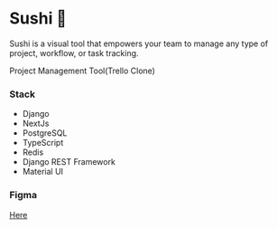 # Sushi 🍣

Sushi is a visual tool that empowers your team to manage any type of project, workflow, or task tracking.

Project Management Tool(Trello Clone)

### Stack

- Django
- NextJs
- PostgreSQL
- TypeScript
- Redis
- Django REST Framework
- Material UI

### Figma

[Here](https://www.figma.com/file/n4qrw28f4Pj5onbsO4nxMQ/Sushi?node-id=0%3A1&t=ebBV9rR1QQYgtmxs-1)
